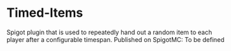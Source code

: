 # Timed-Items
Spigot plugin that is used to repeatedly hand out a random item to each player after a configurable timespan. Published on SpigotMC: To be defined
